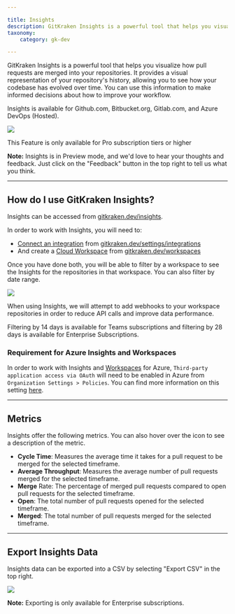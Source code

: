 ```yaml
---

title: Insights
description: GitKraken Insights is a powerful tool that helps you visualize how pull requests are merged into your repositories.
taxonomy:
    category: gk-dev

---
```


GitKraken Insights is a powerful tool that helps you visualize how pull requests are merged into your repositories. It provides a visual representation of your repository's history, allowing you to see how your codebase has evolved over time. You can use this information to make informed decisions about how to improve your workflow.

Insights is available for Github.com, Bitbucket.org, Gitlab.com, and Azure DevOps (Hosted).

<img src="/wp-content/uploads/gkdev-insights.png" srcset="/wp-content/uploads/gkdev-insights@2x.png" class="img-bordered img-responsive center">

<div class='callout callout--warning'>
    <p>This Feature is only available for Pro subscription tiers or higher</p>
</div>

<div class='callout callout--warning'>
    <p>
        <strong>Note:</strong> Insights is in Preview mode, and we'd love to hear your thoughts and feedback. Just click on the "Feedback" button in the top right to tell us what you think.
    </p>
</div>

***

## How do I use GitKraken Insights?

Insights can be accessed from [gitkraken.dev/insights](https://gitkraken.dev/insights?source=help_center).

In order to work with Insights, you will need to:
* [Connect an integration](/gk-dev/gk-dev-integrations/) from [gitkraken.dev/settings/integrations](https://gitkraken.dev/settings/integrations?source=help_center)
* And create a [Cloud Workspace](/gk-dev/gk-dev-home/#workspaces) from [gitkraken.dev/workspaces](https://gitkraken.dev/workspaces?source=help_center)

Once you have done both, you will be able to filter by a workspace to see the Insights for the repositories in that workspace. You can also filter by date range.

<img src="/wp-content/uploads/gkdev-insights-filters.png" srcset="/wp-content/uploads/gkdev-insights-filters@2x.png" class="img-bordered img-responsive center">

<div class='callout callout--note'>
    <p>
        When using Insights, we will attempt to add webhooks to your workspace repositories in order to reduce API calls and improve data performance.
    </p>
    <p>
        Filtering by 14 days is available for Teams subscriptions and filtering by 28 days is available for Enterprise Subscriptions.
    </p> 
</div>

### Requirement for Azure Insights and Workspaces

In order to work with Insights and [Workspaces](/gk-dev/gk-dev-home/#workspaces) for Azure, `Third-party application access via OAuth` will need to be enabled in Azure from `Organization Settings > Policies`. You can find more information on this setting [here](https://learn.microsoft.com/en-us/azure/devops/organizations/accounts/change-application-access-policies?view=azure-devops).

***

## Metrics

Insights offer the following metrics. You can also hover over the <i class="fa-solid fa-circle-info"></i> icon to see a description of the metric.

* **Cycle Time**: Measures the average time it takes for a pull request to be merged for the selected timeframe.
* **Average Throughput**: Measures the average number of pull requests merged for the selected timeframe. 
* **Merge** Rate: The percentage of merged pull requests compared to open pull requests for the selected timeframe. 
* **Open**: The total number of pull requests opened for the selected timeframe.
* **Merged**: The total number of pull requests merged for the selected timeframe.

***

## Export Insights Data

Insights data can be exported into a CSV by selecting "Export CSV" in the top right. 

<img src="/wp-content/uploads/gkdev-insights-export.png" srcset="/wp-content/uploads/gkdev-insights-export@2x.png" class="img-bordered img-responsive center">

<div class='callout callout--note'>
    <p>
        <strong>Note:</strong> Exporting is only available for Enterprise subscriptions.
    </p>
</div>
